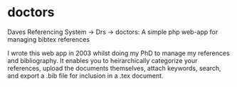 # doctors
 Daves Referencing System -> Drs -> doctors: A simple php web-app for managing bibtex references

I wrote this web app in 2003 whilst doing my PhD to manage my references and bibliography. It enables you to heirarchically categorize your references, upload the documents themselves, attach keywords, search, and export a .bib file for inclusion in a .tex document.
